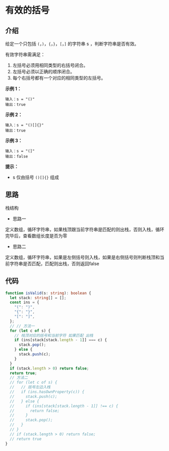 # 有效的括号

## 介绍

给定一个只包括 `(`，`)`，`{`，`}`，`[`，`]` 的字符串 s ，判断字符串是否有效。

有效字符串需满足：

1. 左括号必须用相同类型的右括号闭合。
2. 左括号必须以正确的顺序闭合。
3. 每个右括号都有一个对应的相同类型的左括号。

**示例 1：**

```
输入：s = "()"
输出：true
```

**示例 2：**

```
输入：s = "()[]{}"
输出：true
```

**示例 3：**

```
输入：s = "(]"
输出：false
```

**提示：**

- s 仅由括号 `()[]{}` 组成

## 思路

栈结构

- 思路一

定义数组，循环字符串，如果栈顶跟当前字符串是匹配的则出栈，否则入栈，循环完毕后，查看数组长度是否为零

- 思路二

定义数组，循环字符串，如果是左侧括号则入栈，如果是右侧括号则判断栈顶和当前字符串是否匹配，匹配则出栈，否则返回false

## 代码

```ts
function isValid(s: string): boolean {
  let stack: string[] = [];
  const ins = {
    "(": ")",
    "{": "}",
    "[": "]",
  };
  // // 方法一
  for (let c of s) {
    // 栈顶对应的括号和当前字符 如果匹配 出栈
    if (ins[stack[stack.length - 1]] === c) {
      stack.pop();
    } else {
      stack.push(c);
    }
  }
  if (stack.length > 0) return false;
  return true;
  // 方法二
  // for (let c of s) {
  //   // 括号左边入栈
  //   if (ins.hasOwnProperty(c)) {
  //     stack.push(c);
  //   } else {
  //     if (ins[stack[stack.length - 1]] !== c) {
  //       return false;
  //     }
  //     stack.pop();
  //   }
  // }
  // if (stack.length > 0) return false;
  // return true
}
```
